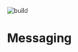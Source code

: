 ![build](https://github.com/saurabhpro/Messaging/actions/workflows/maven.yml/badge.svg)


# Messaging
